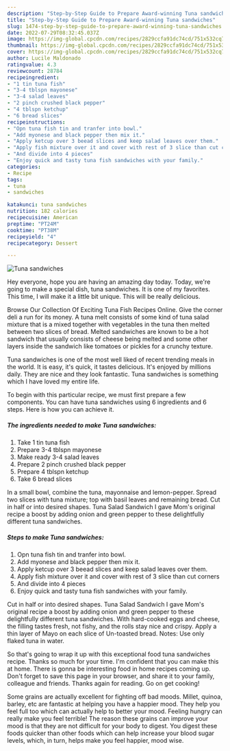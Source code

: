 ```yaml
---
description: "Step-by-Step Guide to Prepare Award-winning Tuna sandwiches"
title: "Step-by-Step Guide to Prepare Award-winning Tuna sandwiches"
slug: 1474-step-by-step-guide-to-prepare-award-winning-tuna-sandwiches
date: 2022-07-29T08:32:45.037Z
image: https://img-global.cpcdn.com/recipes/2829ccfa91dc74cd/751x532cq70/tuna-sandwiches-recipe-main-photo.jpg
thumbnail: https://img-global.cpcdn.com/recipes/2829ccfa91dc74cd/751x532cq70/tuna-sandwiches-recipe-main-photo.jpg
cover: https://img-global.cpcdn.com/recipes/2829ccfa91dc74cd/751x532cq70/tuna-sandwiches-recipe-main-photo.jpg
author: Lucile Maldonado
ratingvalue: 4.3
reviewcount: 28784
recipeingredient:
- "1 tin tuna fish"
- "3-4 tblspn mayonese"
- "3-4 salad leaves"
- "2 pinch crushed black pepper"
- "4 tblspn ketchup"
- "6 bread slices"
recipeinstructions:
- "Opn tuna fish tin and tranfer into bowl."
- "Add myonese and black pepper then mix it."
- "Apply ketcup over 3 beead slices and keep salad leaves over them."
- "Apply fish mixture over it and cover with rest of 3 slice than cut corners"
- "And divide into 4 pieces"
- "Enjoy quick and tasty tuna fish sandwiches with your family."
categories:
- Recipe
tags:
- tuna
- sandwiches

katakunci: tuna sandwiches 
nutrition: 182 calories
recipecuisine: American
preptime: "PT24M"
cooktime: "PT38M"
recipeyield: "4"
recipecategory: Dessert

---
```



![Tuna sandwiches](https://img-global.cpcdn.com/recipes/2829ccfa91dc74cd/751x532cq70/tuna-sandwiches-recipe-main-photo.jpg)

Hey everyone, hope you are having an amazing day today. Today, we're going to make a special dish, tuna sandwiches. It is one of my favorites. This time, I will make it a little bit unique. This will be really delicious.

Browse Our Collection Of Exciting Tuna Fish Recipes Online. Give the corner deli a run for its money. A tuna melt consists of some kind of tuna salad mixture that is a mixed together with vegetables in the tuna then melted between two slices of bread. Melted sandwiches are known to be a hot sandwich that usually consists of cheese being melted and some other layers inside the sandwich like tomatoes or pickles for a crunchy texture.

Tuna sandwiches is one of the most well liked of recent trending meals in the world. It is easy, it's quick, it tastes delicious. It's enjoyed by millions daily. They are nice and they look fantastic. Tuna sandwiches is something which I have loved my entire life.


To begin with this particular recipe, we must first prepare a few components. You can have tuna sandwiches using 6 ingredients and 6 steps. Here is how you can achieve it.

<!--inarticleads1-->

##### The ingredients needed to make Tuna sandwiches:

1. Take 1 tin tuna fish
1. Prepare 3-4 tblspn mayonese
1. Make ready 3-4 salad leaves
1. Prepare 2 pinch crushed black pepper
1. Prepare 4 tblspn ketchup
1. Take 6 bread slices


In a small bowl, combine the tuna, mayonnaise and lemon-pepper. Spread two slices with tuna mixture; top with basil leaves and remaining bread. Cut in half or into desired shapes. Tuna Salad Sandwich I gave Mom&#39;s original recipe a boost by adding onion and green pepper to these delightfully different tuna sandwiches. 

<!--inarticleads2-->

##### Steps to make Tuna sandwiches:

1. Opn tuna fish tin and tranfer into bowl.
1. Add myonese and black pepper then mix it.
1. Apply ketcup over 3 beead slices and keep salad leaves over them.
1. Apply fish mixture over it and cover with rest of 3 slice than cut corners
1. And divide into 4 pieces
1. Enjoy quick and tasty tuna fish sandwiches with your family.


Cut in half or into desired shapes. Tuna Salad Sandwich I gave Mom&#39;s original recipe a boost by adding onion and green pepper to these delightfully different tuna sandwiches. With hard-cooked eggs and cheese, the filling tastes fresh, not fishy, and the rolls stay nice and crispy. Apply a thin layer of Mayo on each slice of Un-toasted bread. Notes: Use only flaked tuna in water. 

So that's going to wrap it up with this exceptional food tuna sandwiches recipe. Thanks so much for your time. I'm confident that you can make this at home. There is gonna be interesting food in home recipes coming up. Don't forget to save this page in your browser, and share it to your family, colleague and friends. Thanks again for reading. Go on get cooking!

Some grains are actually excellent for fighting off bad moods. Millet, quinoa, barley, etc are fantastic at helping you have a happier mood. They help you feel full too which can actually help to better your mood. Feeling hungry can really make you feel terrible! The reason these grains can improve your mood is that they are not difficult for your body to digest. You digest these foods quicker than other foods which can help increase your blood sugar levels, which, in turn, helps make you feel happier, mood wise.
